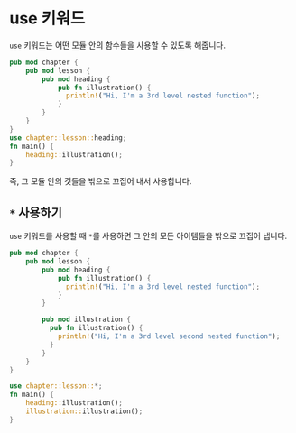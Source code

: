 # use 키워드

`use` 키워드는 어떤 모듈 안의 함수들을 사용할 수 있도록 해줍니다.

```rust
pub mod chapter {
    pub mod lesson {
        pub mod heading {
            pub fn illustration() {
              println!("Hi, I'm a 3rd level nested function");
            }
        }
    }
}
use chapter::lesson::heading;
fn main() {
    heading::illustration();
}
```

즉, 그 모듈 안의 것들을 밖으로 끄집어 내서 사용합니다.

## `*` 사용하기

`use` 키워드를 사용할 때 `*`를 사용하면 그 안의 모든 아이템들을 밖으로 끄집어 냅니다.

```rust
pub mod chapter {
    pub mod lesson {
        pub mod heading {
            pub fn illustration() {
              println!("Hi, I'm a 3rd level nested function");
            }
        }

        pub mod illustration {
          pub fn illustration() {
            println!("Hi, I'm a 3rd level second nested function");
          }
        }
    }
}

use chapter::lesson::*;
fn main() {
    heading::illustration();
    illustration::illustration();
}
```
